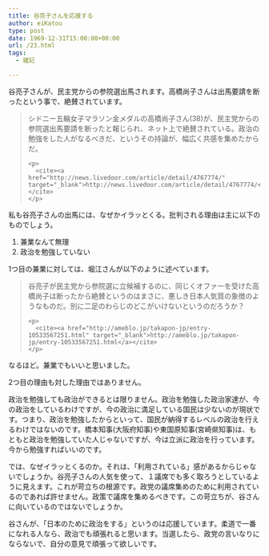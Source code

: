```yaml
---
title: 谷亮子さんを応援する
author: eiKatou
type: post
date: 1969-12-31T15:00:00+00:00
url: /23.html
tags:
  - 雑記

---
```

<div class="section">
  <p>
    谷亮子さんが、民主党からの参院選出馬されます。高橋尚子さんは出馬要請を断ったという事で、絶賛されています。
  </p>
  
  <blockquote title="http://news.livedoor.com/article/detail/4767774/" cite="http://news.livedoor.com/article/detail/4767774/">
    <p>
      シドニー五輪女子マラソン金メダルの高橋尚子さん(38)が、民主党からの参院選出馬要請を断ったと報じられ、ネット上で絶賛されている。政治の勉強をした人がなるべきだ、というその持論が、幅広く共感を集めたからだ。
    </p>
    
    <p>
      <cite><a href="http://news.livedoor.com/article/detail/4767774/" target="_blank">http://news.livedoor.com/article/detail/4767774/</a></cite>
    </p>
  </blockquote>
  
  <p>
    私も谷亮子さんの出馬には、なぜかイラッとくる。批判される理由は主に以下のものでしょう。
  </p>
  
  <ol>
    <li>
      兼業なんて無理
    </li>
    <li>
      政治を勉強していない
    </li>
  </ol>
  
  <p>
    1つ目の兼業に対しては、堀江さんが以下のように述べています。
  </p>
  
  <blockquote title="http://ameblo.jp/takapon-jp/entry-10533567251.html" cite="http://ameblo.jp/takapon-jp/entry-10533567251.html">
    <p>
      谷亮子が民主党から参院選に立候補するのに、同じくオファーを受けた高橋尚子は断ったから絶賛というのはまさに、悪しき日本人気質の象徴のようなものだ。別に二足のわらじのどこがいけないというのだろうか？
    </p>
    
    <p>
      <cite><a href="http://ameblo.jp/takapon-jp/entry-10533567251.html" target="_blank">http://ameblo.jp/takapon-jp/entry-10533567251.html</a></cite>
    </p>
  </blockquote>
  
  <p>
    なるほど。兼業でもいいと思いました。
  </p>
  
  <p>
    2つ目の理由も対した理由ではありません。
  </p>
  
  <p>
    政治を勉強しても政治ができるとは限りません。政治を勉強した政治家達が、今の政治をしているわけですが、今の政治に満足している国民は少ないのが現状です。つまり、政治を勉強したからといって、国民が納得するレベルの政治を行えるわけではないのです。橋本知事(大阪府知事)や東国原知事(宮崎県知事)は、もともと政治を勉強していた人じゃないですが、今は立派に政治を行っています。今から勉強すればいいのです。
  </p>
  
  <p>
    では、なぜイラッとくるのか。それは、「利用されている」感があるからじゃないでしょうか。谷亮子さんの人気を使って、１議席でも多く取ろうとしているように見えます。これが苛立ちの根源です。政党の議席集めのために利用されているのであれば許せません。政策で議席を集めるべきです。この苛立ちが、谷さんに向いているのではないでしょうか。
  </p>
  
  <p>
    谷さんが、「日本のために政治をする」というのは応援しています。柔道で一番になれる人なら、政治でも頑張れると思います。当選したら、政党の言いなりにならないで、自分の意見で頑張って欲しいです。
  </p>
</div>
